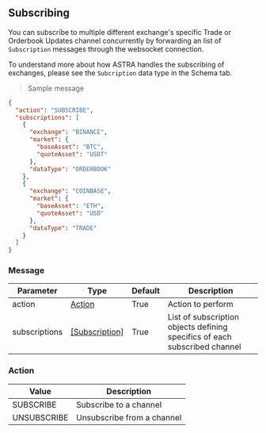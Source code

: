 ## Subscribing

You can subscribe to multiple different exchange's specific Trade or Orderbook Updates channel concurrently by forwarding an list of `Subscription` messages through the websocket connection. 

To understand more about how ASTRA handles the subscribing of exchanges, please see the `Subcription` data type in the Schema tab.

> Sample message

```json
{
  "action": "SUBSCRIBE",
  "subscriptions": [
    {
      "exchange": "BINANCE",
      "market": {
        "baseAsset": "BTC",
        "quoteAsset": "USDT"
      },
      "dataType": "ORDERBOOK"
    },
    {
      "exchange": "COINBASE",
      "market": {
        "baseAsset": "ETH",
        "quoteAsset": "USD"
      },
      "dataType": "TRADE"
    }
  ]
}
```

### Message

|Parameter|Type|Default|Description|
|---|---|---|---|
|action|[Action](#action)|True|Action to perform|
|subscriptions|[[Subscription]](#subscription)|True|List of subscription objects defining specifics of each subscribed channel|


### Action

|Value|Description|
|---|---|
|SUBSCRIBE|Subscribe to a channel|
|UNSUBSCRIBE|Unsubscribe from a channel|

<!-- 
### Subscription

|Parameter|Type|Default|Description|
|---|---|---|---|
|exchange|string|*required*|Action to perform|
|market|string|*required*|Exchange to subscribe/unsubscribe|
|dataType|[DataType](#datatype)|*required*|ID of an order on an exchange| -->